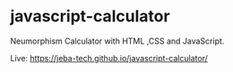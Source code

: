 # javascript-calculator
Neumorphism Calculator with HTML ,CSS and JavaScript.

Live: https://jeba-tech.github.io/javascript-calculator/
